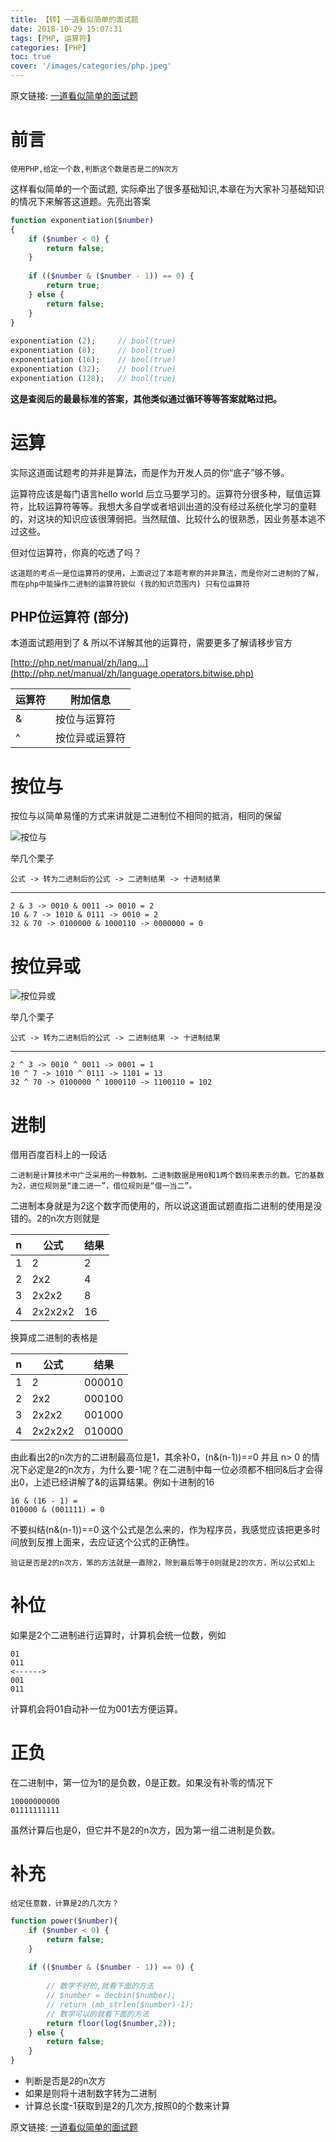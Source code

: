 ```yaml
---
title: 【转】一道看似简单的面试题
date: 2018-10-29 15:07:31
tags: [PHP, 运算符]
categories: [PHP]
toc: true
cover: '/images/categories/php.jpeg'
---
```


原文链接:
[一道看似简单的面试题](https://segmentfault.com/a/1190000015718348)
 
 # 前言
    使用PHP,给定一个数,判断这个数是否是二的N次方

这样看似简单的一个面试题, 实际牵出了很多基础知识,本章在为大家补习基础知识的情况下来解答这道题。先亮出答案
```php
function exponentiation($number)
{
    if ($number < 0) {
        return false;
    }
        
    if (($number & ($number - 1)) == 0) {
        return true;
    } else {
        return false;
    }
}
    
exponentiation (2);     // bool(true)
exponentiation (8);     // bool(true)
exponentiation (16);    // bool(true)
exponentiation (32);    // bool(true)
exponentiation (128);   // bool(true)
```
**这是查阅后的最最标准的答案，其他类似通过循环等等答案就略过把。**

# 运算
实际这道面试题考的并非是算法，而是作为开发人员的你“底子”够不够。

运算符应该是每门语言hello world 后立马要学习的。运算符分很多种，赋值运算符，比较运算符等等。我想大多自学或者培训出道的没有经过系统化学习的童鞋的，对这块的知识应该很薄弱把。当然赋值、比较什么的很熟悉，因业务基本逃不过这些。

但对位运算符，你真的吃透了吗？

    这道题的考点一是位运算符的使用，上面说过了本题考察的并非算法，而是你对二进制的了解，而在php中能操作二进制的运算符貌似 (我的知识范围内) 只有位运算符

## PHP位运算符 (部分)
本道面试题用到了 & 所以不详解其他的运算符，需要更多了解请移步官方

[http://php.net/manual/zh/lang...](http://php.net/manual/zh/language.operators.bitwise.php)


| 运算符 | 附加信息 |
| --- | --- |
| & |	按位与运算符 |
| ^	| 按位异或运算符 |

# 按位与

按位与以简单易懂的方式来讲就是二进制位不相同的抵消，相同的保留

![按位与](/images/php/bitwise-and.png)

举几个栗子

    公式 -> 转为二进制后的公式 -> 二进制结果 -> 十进制结果
---
    2 & 3 -> 0010 & 0011 -> 0010 = 2
    10 & 7 -> 1010 & 0111 -> 0010 = 2
    32 & 70 -> 0100000 & 1000110 -> 0000000 = 0

# 按位异或

![按位异或](/images/php/bitwise-xor.png)

举几个栗子

    公式 -> 转为二进制后的公式 -> 二进制结果 -> 十进制结果
---
    2 ^ 3 -> 0010 ^ 0011 -> 0001 = 1
    10 ^ 7 -> 1010 ^ 0111 -> 1101 = 13
    32 ^ 70 -> 0100000 ^ 1000110 -> 1100110 = 102

# 进制
借用百度百科上的一段话

    二进制是计算技术中广泛采用的一种数制。二进制数据是用0和1两个数码来表示的数。它的基数为2，进位规则是“逢二进一”，借位规则是“借一当二”。

二进制本身就是为2这个数字而使用的，所以说这道面试题直指二进制的使用是没错的。2的n次方则就是

| n | 公式 | 结果 |
| --- | --- | ---|
| 1	| 2	        |2
| 2	| 2x2	    |4
| 3	| 2x2x2	    |8
| 4	| 2x2x2x2	|16

换算成二进制的表格是

| n	| 公式 | 结果 |
| --- | --- | ---|
| 1	| 2	        | 000010
| 2	| 2x2	    | 000100
| 3	| 2x2x2	    | 001000
| 4	| 2x2x2x2	| 010000

由此看出2的n次方的二进制最高位是1，其余补0，(n&(n-1))==0 并且 n> 0 的情况下必定是2的n次方，为什么要-1呢？在二进制中每一位必须都不相同&后才会得出0，上述已经讲解了&的运算结果。例如十进制的16

    16 & (16 - 1) = 
    010000 & (001111) = 0 

不要纠结(n&(n-1))==0 这个公式是怎么来的，作为程序员，我感觉应该把更多时间放到反推上面来，去应证这个公式的正确性。

    验证是否是2的n次方，笨的方法就是一直除2，除到最后等于0则就是2的次方，所以公式如上

# 补位

如果是2个二进制进行运算时，计算机会统一位数，例如

    01
    011
    <------> 
    001
    011

计算机会将01自动补一位为001去方便运算。

# 正负

在二进制中，第一位为1的是负数，0是正数。如果没有补零的情况下

    10000000000
    01111111111

虽然计算后也是0，但它并不是2的n次方，因为第一组二进制是负数。

# 补充

    给定任意数，计算是2的几次方？

```php
function power($number){
    if ($number < 0) {
        return false;
    }
    
    if (($number & ($number - 1)) == 0) {
        
        // 数学不好的,就看下面的方法
        // $number = decbin($number);
        // return (mb_strlen($number)-1);
        // 数学可以的就看下面的方法
        return floor(log($number,2));
    } else {
        return false;
    }
}
```
- 判断是否是2的n次方
- 如果是则将十进制数字转为二进制
- 计算总长度-1获取到是2的几次方,按照0的个数来计算

原文链接:
[一道看似简单的面试题](https://segmentfault.com/a/1190000015718348)